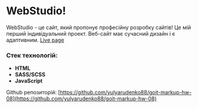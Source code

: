 # WebStudio!

WebStudio - це сайт, який пропонує професійну розробку сайтів! Це мій перший індивідуальний проект. Веб-сайт має сучасний дизайн і є адаптивним.
[Live page](https://yulyarudenko88.github.io/goit-markup-hw-08/)

### Стек технологій:
- **HTML** 
- **SASS/SCSS**
- **JavaScript** 

Github репозиторій: [https://github.com/yulyarudenko88/goit-markup-hw-08](https://github.com/yulyarudenko88/goit-markup-hw-08)
